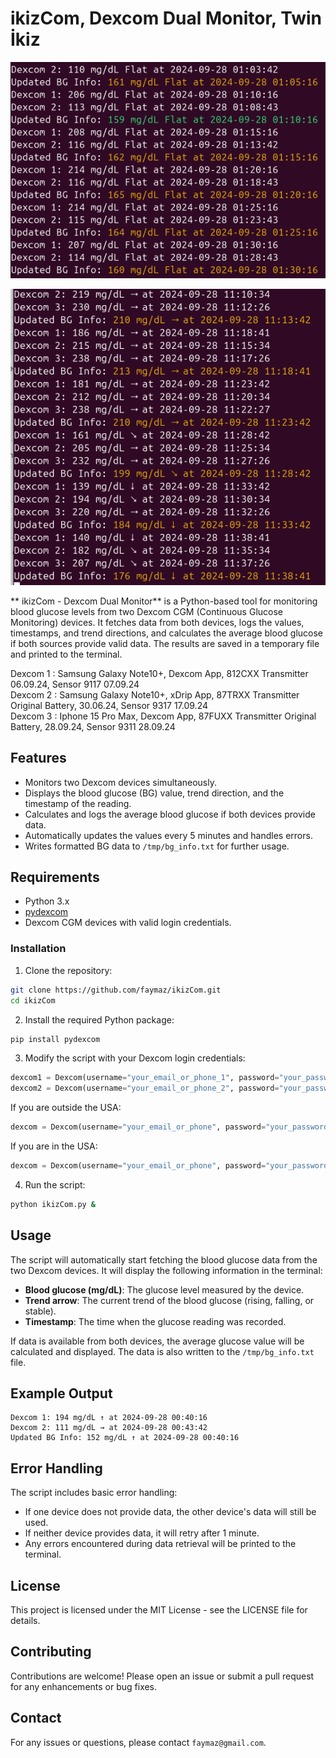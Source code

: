 # ikizCom,  Dexcom Dual Monitor, Twin İkiz

![Dexcom_1](img/dexcom_dual.png)

![Dexcom_2](img/dexcom_triple.png)

** ikizCom - Dexcom Dual Monitor** is a Python-based tool for monitoring blood glucose levels from two Dexcom CGM (Continuous Glucose Monitoring) devices. It fetches data from both devices, logs the values, timestamps, and trend directions, and calculates the average blood glucose if both sources provide valid data. The results are saved in a temporary file and printed to the terminal.


Dexcom 1 : Samsung Galaxy Note10+, Dexcom App,  812CXX Transmitter 06.09.24, Sensor 9117 07.09.24  
Dexcom 2 : Samsung Galaxy Note10+, xDrip App,   87TRXX Transmitter Original Battery, 30.06.24, Sensor 9317 17.09.24  
Dexcom 3 : Iphone 15 Pro Max,       Dexcom App, 87FUXX Transmitter Original Battery, 28.09.24, Sensor 9311 28.09.24  

## Features

- Monitors two Dexcom devices simultaneously.
- Displays the blood glucose (BG) value, trend direction, and the timestamp of the reading.
- Calculates and logs the average blood glucose if both devices provide data.
- Automatically updates the values every 5 minutes and handles errors.
- Writes formatted BG data to `/tmp/bg_info.txt` for further usage.

## Requirements

- Python 3.x
- [pydexcom](https://pypi.org/project/pydexcom/)
- Dexcom CGM devices with valid login credentials.

### Installation

1. Clone the repository:

```bash
git clone https://github.com/faymaz/ikizCom.git
cd ikizCom
```

2. Install the required Python package:

```bash
pip install pydexcom
```

3. Modify the script with your Dexcom login credentials:

```python
dexcom1 = Dexcom(username="your_email_or_phone_1", password="your_password_1", ous=True)
dexcom2 = Dexcom(username="your_email_or_phone_2", password="your_password_2", ous=True)
```

If you are outside the USA:
```python
dexcom = Dexcom(username="your_email_or_phone", password="your_password", ous=True)
```

If you are in the USA:
```python
dexcom = Dexcom(username="your_email_or_phone", password="your_password")
```


4. Run the script:

```bash
python ikizCom.py &
```

## Usage

The script will automatically start fetching the blood glucose data from the two Dexcom devices. It will display the following information in the terminal:

- **Blood glucose (mg/dL)**: The glucose level measured by the device.
- **Trend arrow**: The current trend of the blood glucose (rising, falling, or stable).
- **Timestamp**: The time when the glucose reading was recorded.

If data is available from both devices, the average glucose value will be calculated and displayed. The data is also written to the `/tmp/bg_info.txt` file.

## Example Output

```
Dexcom 1: 194 mg/dL ↑ at 2024-09-28 00:40:16
Dexcom 2: 111 mg/dL → at 2024-09-28 00:43:42
Updated BG Info: 152 mg/dL ↑ at 2024-09-28 00:40:16
```

## Error Handling

The script includes basic error handling:
- If one device does not provide data, the other device's data will still be used.
- If neither device provides data, it will retry after 1 minute.
- Any errors encountered during data retrieval will be printed to the terminal.

## License

This project is licensed under the MIT License - see the LICENSE file for details.

## Contributing

Contributions are welcome! Please open an issue or submit a pull request for any enhancements or bug fixes.

## Contact

For any issues or questions, please contact `faymaz@gmail.com`.
```
